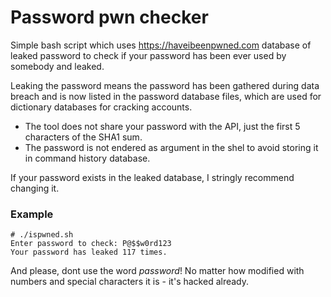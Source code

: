 # Password pwn checker #
Simple bash script which uses https://haveibeenpwned.com database of leaked password to check if your password has been ever used by somebody and leaked.

Leaking the password means the password has been gathered during data breach and is now listed in the password database files, which are used for dictionary databases for cracking accounts.

* The tool does not share your password with the API, just the first 5 characters of the SHA1 sum.
* The password is not endered as argument in the shel to avoid storing it in command history database.

If your password exists in the leaked database, I stringly recommend changing it.

### Example ###
```
# ./ispwned.sh
Enter password to check: P@$$w0rd123
Your password has leaked 117 times.
```
And please, dont use the word *password*! No matter how modified with numbers and special characters it is - it's hacked already.


